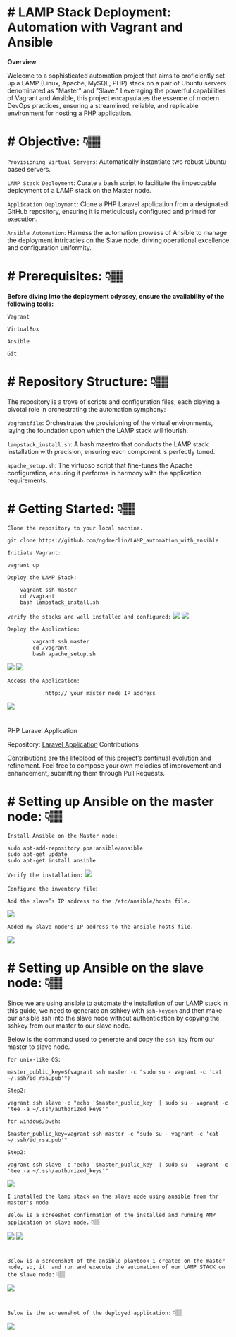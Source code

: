 # # **LAMP Stack Deployment: Automation with Vagrant and Ansible**

**Overview**

Welcome to a sophisticated automation project that aims to proficiently set up a LAMP (Linux, Apache, MySQL, PHP) stack on a pair of Ubuntu servers denominated as "Master" and "Slave." Leveraging the powerful capabilities of Vagrant and Ansible, this project encapsulates the essence of modern DevOps practices, ensuring a streamlined, reliable, and replicable environment for hosting a PHP application.

#

# # **Objective:** 👇🏽

`Provisioning Virtual Servers`: Automatically instantiate two robust Ubuntu-based servers.

`LAMP Stack Deployment`: Curate a bash script to facilitate the impeccable deployment of a LAMP stack on the Master node.

`Application Deployment`: Clone a PHP Laravel application from a designated GitHub repository, ensuring it is meticulously configured and primed for execution.

`Ansible Automation`: Harness the automation prowess of Ansible to manage the deployment intricacies on the Slave node, driving operational excellence and configuration uniformity.

#

# # **Prerequisites:** 👇🏽

**Before diving into the deployment odyssey, ensure the availability of the following tools:**

`Vagrant`

`VirtualBox`

`Ansible`

`Git`

#

# # **Repository Structure:** 👇🏽

The repository is a trove of scripts and configuration files, each playing a pivotal role in orchestrating the automation symphony:

`Vagrantfile`: Orchestrates the provisioning of the virtual environments, laying the foundation upon which the LAMP stack will flourish.

`lampstack_install.sh`: A bash maestro that conducts the LAMP stack installation with precision, ensuring each component is perfectly tuned.

`apache_setup.sh`: The virtuoso script that fine-tunes the Apache configuration, ensuring it performs in harmony with the application requirements.

#

# # **Getting Started:** 👇🏽

`Clone the repository to your local machine.`

    git clone https://github.com/ogdmerlin/LAMP_automation_with_ansible

`Initiate Vagrant:`

    vagrant up

`Deploy the LAMP Stack:`

        vagrant ssh master
        cd /vagrant
        bash lampstack_install.sh

`verify the stacks are well installed and configured:`
<img src=Assets/php-m.png>
<img src=Assets/php-v.png>

`Deploy the Application:`

            vagrant ssh master
            cd /vagrant
            bash apache_setup.sh

<img src=Assets/apache2_running.png>
<img src=Assets/mysql-status.png>

`Access the Application:`

                http:// your master node IP address

<img src=Assets/deployed_img.png>

#

PHP Laravel Application

Repository: [Laravel Application](https://https://github.com/laravel/laravel)
Contributions

Contributions are the lifeblood of this project’s continual evolution and refinement. Feel free to compose your own melodies of improvement and enhancement, submitting them through Pull Requests.

#

# # **Setting up Ansible on the master node:** 👇🏽

`Install Ansible on the Master node:`

    sudo apt-add-repository ppa:ansible/ansible
    sudo apt-get update
    sudo apt-get install ansible

`Verify the installation:`
<img src=Assets/ansible-v.png>

`Configure the inventory file`:

    Add the slave’s IP address to the /etc/ansible/hosts file.

<img src=Assets/sudo__etc_ansible_hosts.png>

    Added my slave node's IP address to the ansible hosts file.

<img src=Assets/hosts_file.png>

#

# # **Setting up Ansible on the slave node:** 👇🏽

Since we are using ansible to automate the installation of our LAMP stack in this guide, we need to generate an sshkey with `ssh-keygen` and then make our ansible ssh into the slave node without authentication by copying the sshkey from our master to our slave node.

Below is the command used to generate and copy the `ssh key` from our master to slave node.

`for unix-like OS:`

    master_public_key=$(vagrant ssh master -c "sudo su - vagrant -c 'cat ~/.ssh/id_rsa.pub'")

`Step2:`

    vagrant ssh slave -c "echo '$master_public_key' | sudo su - vagrant -c 'tee -a ~/.ssh/authorized_keys'"

`for windows/pwsh:`

    $master_public_key=vagrant ssh master -c "sudo su - vagrant -c 'cat ~/.ssh/id_rsa.pub'"

`Step2:`

    vagrant ssh slave -c "echo '$master_public_key' | sudo su - vagrant -c 'tee -a ~/.ssh/authorized_keys'"

<img src=Assets/ansible_to_slave.png>

`I installed the lamp stack on the slave node using ansible from thr master's node`

`Below is a screeshot confirmation of the installed and running AMP application on slave node.` 👇🏽

<img src=Assets/ap_la-setup-comp..png>
<img src=Assets/slave_lamp.png>

#

`Below is a screenshot of the ansible playbook i created on the master node, so, it  and run and execute the automation of our LAMP STACK on the slave node:` 👇🏽

<img src=Assets/ansible_slave.png>

#

`Below is the screenshot of the deployed application:` 👇🏽

<img src=Assets/laravel_slave_IP.png>
